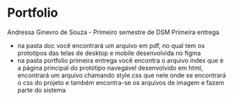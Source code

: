 # Portfolio
Andressa Ginevro de Souza  - Primeiro semestre de DSM
Primeira entrega 
- na pasta doc você encontrará um arquivo em pdf, no qual tem os prototípos das telas de desktop e mobile desenvolvida no figma 
-  na pasta portfolio primeira entrega você encontra o arquivo index que é a página principal do protótipo navegável desenvolvido em html, encontrará um arquivo chamando style.css que nele onde se encontrará o css do projeto e também encontra-se os arquivos de imagem e fazem parte do sistema
